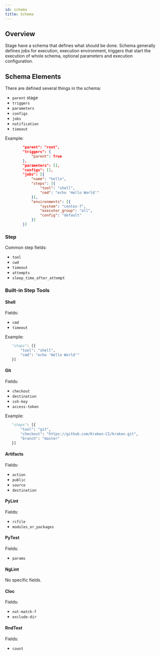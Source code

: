 ```yaml
---
id: schema
title: Schema
---
```


## Overview

Stage have a schema that defines what should be done. Schema generally defines jobs for execution,
execution environment, triggers that start the execution of whole schema, optional parameters
and execution configuration.

## Schema Elements

There are defined several things in the schema:

- `parent` stage
- `triggers`
- `parameters`
- `configs`
- `jobs`
- `notification`
- `timeout`

Example:

```json
        "parent": "root",
        "triggers": {
            "parent": True
        },
        "parameters": [],
        "configs": [],
        "jobs": [{
            "name": "hello",
            "steps": [{
                "tool": "shell",
                "cmd": "echo 'Hello World'"
            }],
            "environments": [{
                "system": "centos-7",
                "executor_group": "all",
                "config": "default"
            }]
        }]
```

### Step

Common step fields:

- `tool`
- `cwd`
- `timeout`
- `attempts`
- `sleep_time_after_attempt`


### Built-in Step Tools

#### Shell

Fields:

- `cmd`
- `timeout`

Example:

```python
   "steps": [{
       "tool": "shell",
       "cmd": "echo 'Hello World'"
   }]
```

#### Git

Fields:

- `checkout`
- `destination`
- `ssh-key`
- `access-token`

Example:

```python
   "steps": [{
       "tool": "git",
       "checkout": "https://github.com/Kraken-CI/kraken.git",
       "branch": "master"
   }]
```

#### Artifacts

Fields:

- `action`
- `public`
- `source`
- `destination`

#### PyLint

Fields:

- `rcfile`
- `modules_or_packages`

#### PyTest

Fields:

- `params`


#### NgLint

No specific fields.

#### Cloc

Fields:

- `not-match-f`
- `exclude-dir`

#### RndTest

Fields:

- `count`
